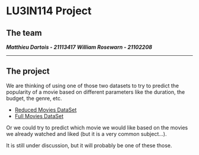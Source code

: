 # LU3IN114 Project
## The team
**_Matthieu Dartois - 21113417_**
**_William Rosewarn - 21102208_**
___

## The project

We are thinking of using one of those two datasets to try to predict the popularity of a movie based on different parameters like the duration, the budget, the genre, etc.
- [Reduced Movies DataSet](https://www.kaggle.com/datasets/rounakbanik/the-movies-dataset)
- [Full Movies DataSet](https://grouplens.org/datasets/movielens/latest)

Or we could try to predict which movie we would like based on the movies we already watched and liked (but it is a very common subject...).

It is still under discussion, but it will probably be one of these those.